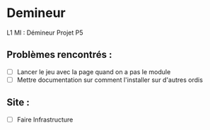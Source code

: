 # Demineur
L1 MI : Démineur Projet P5

## Problèmes rencontrés : 
- [ ] Lancer le jeu avec la page quand on a pas le module
- [ ] Mettre documentation sur comment l'installer sur d'autres ordis
## Site :
- [ ] Faire Infrastructure 